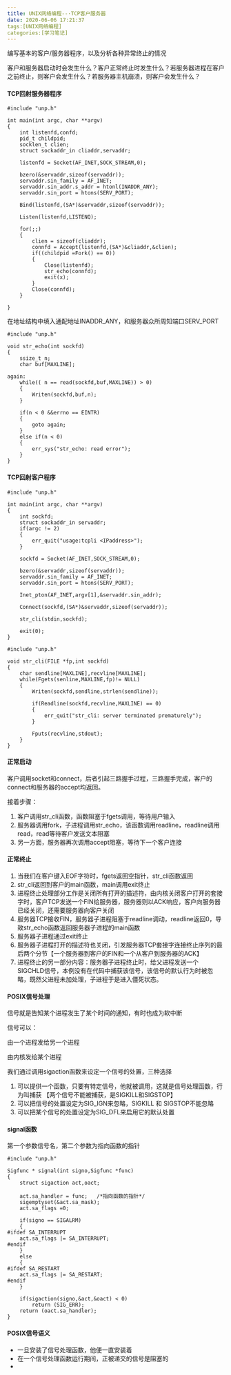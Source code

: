 ```yaml
---
title: UNIX网络编程--·TCP客户服务器
date: 2020-06-06 17:21:37
tags:[UNIX网络编程]
categories:[学习笔记]
---
```




编写基本的客户/服务器程序，以及分析各种异常终止的情况

<!--more-->

客户和服务器启动时会发生什么？客户正常终止时发生什么？若服务器进程在客户之前终止，则客户会发生什么？若服务器主机崩溃，则客户会发生什么？



#### TCP回射服务器程序



```
#include "unp.h"

int main(int argc, char **argv)
{
	int listenfd,confd;
	pid_t childpid;
	socklen_t clien;
	struct sockaddr_in cliaddr,servaddr;
	
	listenfd = Socket(AF_INET,SOCK_STREAM,0);
	
	bzero(&servaddr,sizeof(servaddr));
	servaddr.sin_family = AF_INET;
	servaddr.sin_addr.s_addr = htonl(INADDR_ANY);
	servaddr.sin_port = htons(SERV_PORT);
	
	Bind(listenfd,(SA*)&servaddr,sizeof(servaddr));
	
	Listen(listenfd,LISTENQ);
	
	for(;;)
	{
		clien = sizeof(cliaddr);
        connfd = Accept(listenfd,(SA*)&cliaddr,&clien);
        if((childpid =Fork() == 0))
        {
        	Close(listenfd);
        	str_echo(connfd);
        	exit(x);
        }
        Close(connfd);
	}
    
}
```



在地址结构中填入通配地址INADDR_ANY，和服务器众所周知端口SERV_PORT





```
#include "unp.h"

void str_echo(int sockfd)
{
	ssize_t n;
	char buf[MAXLINE];

again:
	while(( n == read(sockfd,buf,MAXLINE)) > 0)
	{
		Writen(sockfd,buf,n);
	}
	
	if(n < 0 &&errno == EINTR)
    {
		goto again;
	}
	else if(n < 0)
	{
		err_sys("str_echo: read error");
	}
}
```







#### TCP回射客户程序



```
#include "unp.h"

int main(int argc, char **argv)
{
	int sockfd;
	struct sockaddr_in servaddr;
	if(argc != 2)
	{
		err_quit("usage:tcpli <IPaddress>");
	}
	
	sockfd = Socket(AF_INET,SOCK_STREAM,0);
	
	bzero(&servaddr,sizeof(servaddr));
	servaddr.sin_family = AF_INET;
	servaddr.sin_port = htons(SERV_PORT);
	
	Inet_pton(AF_INET,argv[1],&servaddr.sin_addr);
	
	Connect(sockfd,(SA*)&servaddr,sizeof(servaddr));
	
	str_cli(stdin,sockfd);
	
	exit(0);
}
```





```
#include "unp.h"

void str_cli(FILE *fp,int sockfd)
{
	char sendline[MAXLINE],recvline[MAXLINE];
	while(Fgets(senline,MAXLINE,fp)!= NULL)
	{
		Writen(sockfd,sendline,strlen(sendline));
		
		if(Readline(sockfd,recvline,MAXLINE) == 0)
		{
			err_quit("str_cli: server terminated prematurely");
		}
		
		Fputs(recvline,stdout);
	}
}
```



#### 正常启动



客户调用socket和connect，后者引起三路握手过程，三路握手完成，客户的connect和服务器的accept均返回。

接着步骤：

1. 客户调用str_cli函数，函数阻塞于fgets调用，等待用户输入
2. 服务器调用fork，子进程调用str_echo，该函数调用readline，readline调用read，read等待客户发送文本阻塞
3. 另一方面，服务器再次调用accept阻塞，等待下一个客户连接



#### 正常终止



1. 当我们在客户键入EOF字符时，fgets返回空指针，str_cli函数返回
2. str_cli返回到客户的main函数，main调用exit终止
3. 进程终止处理部分工作是关闭所有打开的描述符，由内核关闭客户打开的套接字时，客户TCP发送一个FIN给服务器，服务器则以ACK响应，客户向服务器已经关闭，还需要服务器向客户关闭
4. 服务器TCP接收FIN，服务器子进程阻塞于readline调动，readline返回0，导致str_echo函数返回服务器子进程的main函数
5. 服务器子进程通过exit终止
6. 服务器子进程打开的描述符也关闭，引发服务器TCP套接字连接终止序列的最后两个分节【一个服务器到客户的FIN和一个从客户到服务器的ACK】
7. 进程终止的另一部分内容：服务器子进程终止时，给父进程发送一个SIGCHLD信号，本例没有在代码中捕获该信号，该信号的默认行为时被忽略，既然父进程未加处理，子进程于是进入僵死状态。



#### POSIX信号处理



信号就是告知某个进程发生了某个时间的通知，有时也成为软中断



信号可以：

由一个进程发给另一个进程

由内核发给某个进程



我们通过调用sigaction函数来设定一个信号的处置，三种选择

1. 可以提供一个函数，只要有特定信号，他就被调用，这就是信号处理函数，行为叫捕获 【两个信号不能被捕获，是SIGKILL和SIGSTOP】
2. 可以把信号的处置设定为SIG_IGN来忽略，SIGKILL 和 SIGSTOP不能忽略
3. 可以把某个信号的处置设定为SIG_DFL来启用它的默认处置





#### signal函数



第一个参数信号名，第二个参数为指向函数的指针

```
#include "unp.h"

Sigfunc * signal(int signo,Sigfunc *func)
{
	struct sigaction act,oact;
	
	act.sa_handler = func;   /*指向函数的指针*/
	sigemptyset(&act.sa_mask);
	act.sa_flags =0;
	
	if(signo == SIGALRM)
	{
#ifdef SA_INTERRUPT
	act.sa_flags |= SA_INTERRUPT;
#endif
	}
	else
	{
#ifdef SA_RESTART
    act.sa_flags |= SA_RESTART;
#endif
	}
	
	if(sigaction(signo,&act,&oact) < 0)
		return (SIG_ERR);
	return (oact.sa_handler);
}
```







#### POSIX信号语义



- 一旦安装了信号处理函数，他便一直安装着
- 在一个信号处理函数运行期间，正被递交的信号是阻塞的
- 


